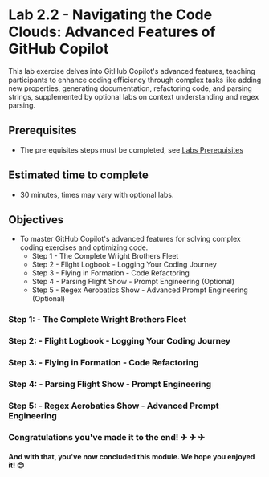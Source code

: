 # Lab 2.2 - Navigating the Code Clouds: Advanced Features of GitHub Copilot

This lab exercise delves into GitHub Copilot's advanced features, teaching participants to enhance coding efficiency through complex tasks like adding new properties, generating documentation, refactoring code, and parsing strings, supplemented by optional labs on context understanding and regex parsing.

## Prerequisites
- The prerequisites steps must be completed, see [Labs Prerequisites](../Lab%201.1%20-%20Pre-Flight%20Checklist/README.md)

## Estimated time to complete

- 30 minutes, times may vary with optional labs.

## Objectives

- To master GitHub Copilot's advanced features for solving complex coding exercises and optimizing code.
    - Step 1 - The Complete Wright Brothers Fleet
    - Step 2 - Flight Logbook - Logging Your Coding Journey
    - Step 3 - Flying in Formation - Code Refactoring
    - Step 4 - Parsing Flight Show - Prompt Engineering (Optional)
    - Step 5 - Regex Aerobatics Show - Advanced Prompt Engineering (Optional)

### Step 1: - The Complete Wright Brothers Fleet

### Step 2: - Flight Logbook - Logging Your Coding Journey

### Step 3: - Flying in Formation - Code Refactoring

### Step 4: - Parsing Flight Show - Prompt Engineering

### Step 5: - Regex Aerobatics Show - Advanced Prompt Engineering

### Congratulations you've made it to the end! &#9992; &#9992; &#9992;

#### And with that, you've now concluded this module. We hope you enjoyed it! &#x1F60A;
